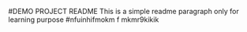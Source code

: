 #DEMO PROJECT README
 This is a simple readme paragraph
 only for learning purpose
#nfuinhifmokm
f mkmr9kikik
